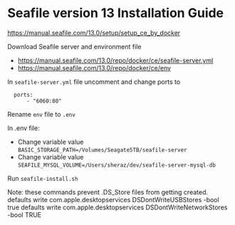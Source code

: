 # Seafile version 13 Installation Guide
https://manual.seafile.com/13.0/setup/setup_ce_by_docker


Download Seafile server and environment file

- https://manual.seafile.com/13.0/repo/docker/ce/seafile-server.yml
- https://manual.seafile.com/13.0/repo/docker/ce/env


In `seafile-server.yml` file uncomment and change ports to

```
  ports:
      - "6060:80"
```


Rename `env` file to `.env`

In .env file:
- Change variable value `BASIC_STORAGE_PATH=/Volumes/Seagate5TB/seafile-server`
- Change variable value `SEAFILE_MYSQL_VOLUME=/Users/sheraz/dev/seafile-server-mysql-db`


Run `seafile-install.sh`


Note: these commands prevent .DS_Store files from getting created.
defaults write com.apple.desktopservices DSDontWriteUSBStores -bool true
defaults write com.apple.desktopservices DSDontWriteNetworkStores -bool TRUE
